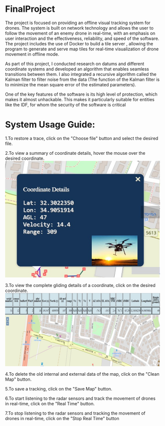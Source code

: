 # FinalProject
The project is focused on providing an offline visual tracking system for drones. The system is built on network technology and allows the user to follow the movement of an enemy drone in real-time, with an emphasis on user interaction and the effectiveness, reliability, and speed of the software. 
The project includes the use of Docker to build a tile server , allowing the program to generate and serve map tiles for real-time visualization of drone movement in offline mode.

As part of this project, I conducted research on datums and different coordinate systems and developed an algorithm that enables seamless transitions between them. I also integrated a recursive algorithm called the Kalman filter to filter noise from the data (The function of the Kalman filter is to minimize the mean square error of the estimated parameters).

One of the key features of the software is its high level of protection, which makes it almost unhackable. This makes it particularly suitable for entities like the IDF, for whom the security of the software is critical



# System Usage Guide:
1.To restore a trace, click on the "Choose file" button and select the desired file.

2.To view a summary of coordinate details, hover the mouse over the desired coordinate.
![Project logo](/images/use2.jpg "My Project")

3.To view the complete gliding details of a coordinate, click on the desired coordinate.
![Project logo](/images/use1.jpg "My Project")

4.To delete the old internal and external data of the map, click on the "Clean Map" button.

5.To save a tracking, click on the "Save Map" button.

6.To start listening to the radar sensors and track the movement of drones in real-time, click on the "Real Time" button.

7.To stop listening to the radar sensors and tracking the movement of drones in real-time, click on the "Stop Real Time" button



